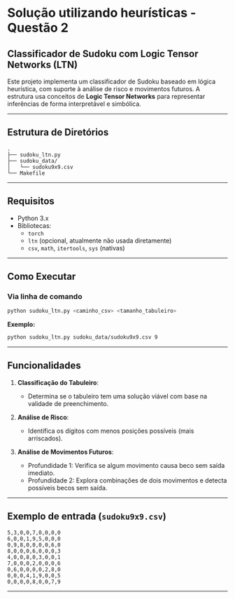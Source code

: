 # Solução utilizando heurísticas - Questão 2

## Classificador de Sudoku com Logic Tensor Networks (LTN)

Este projeto implementa um classificador de Sudoku baseado em lógica heurística, com suporte à análise de risco e movimentos futuros. A estrutura usa conceitos de **Logic Tensor Networks** para representar inferências de forma interpretável e simbólica.

---

## Estrutura de Diretórios

```
.
├── sudoku_ltn.py
├── sudoku_data/
│   └── sudoku9x9.csv
└── Makefile
```

---

## Requisitos

- Python 3.x
- Bibliotecas:
  - `torch`
  - `ltn` (opcional, atualmente não usada diretamente)
  - `csv`, `math`, `itertools`, `sys` (nativas)

---

## Como Executar

### Via linha de comando

```bash
python sudoku_ltn.py <caminho_csv> <tamanho_tabuleiro>
```

**Exemplo:**
```bash
python sudoku_ltn.py sudoku_data/sudoku9x9.csv 9
```

---

## Funcionalidades

1. **Classificação do Tabuleiro**:
   - Determina se o tabuleiro tem uma solução viável com base na validade de preenchimento.

2. **Análise de Risco**:
   - Identifica os dígitos com menos posições possíveis (mais arriscados).

3. **Análise de Movimentos Futuros**:
   - Profundidade 1: Verifica se algum movimento causa beco sem saída imediato.
   - Profundidade 2: Explora combinações de dois movimentos e detecta possíveis becos sem saída.

---

## Exemplo de entrada (`sudoku9x9.csv`)

```csv
5,3,0,0,7,0,0,0,0
6,0,0,1,9,5,0,0,0
0,9,8,0,0,0,0,6,0
8,0,0,0,6,0,0,0,3
4,0,0,8,0,3,0,0,1
7,0,0,0,2,0,0,0,6
0,6,0,0,0,0,2,8,0
0,0,0,4,1,9,0,0,5
0,0,0,0,8,0,0,7,9
```

---



